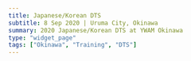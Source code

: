 ```yaml
---
title: Japanese/Korean DTS
subtitle: 8 Sep 2020 | Uruma City, Okinawa
summary: 2020 Japanese/Korean DTS at YWAM Okinawa
type: "widget_page"
tags: ["Okinawa", "Training", "DTS"]
---
```

